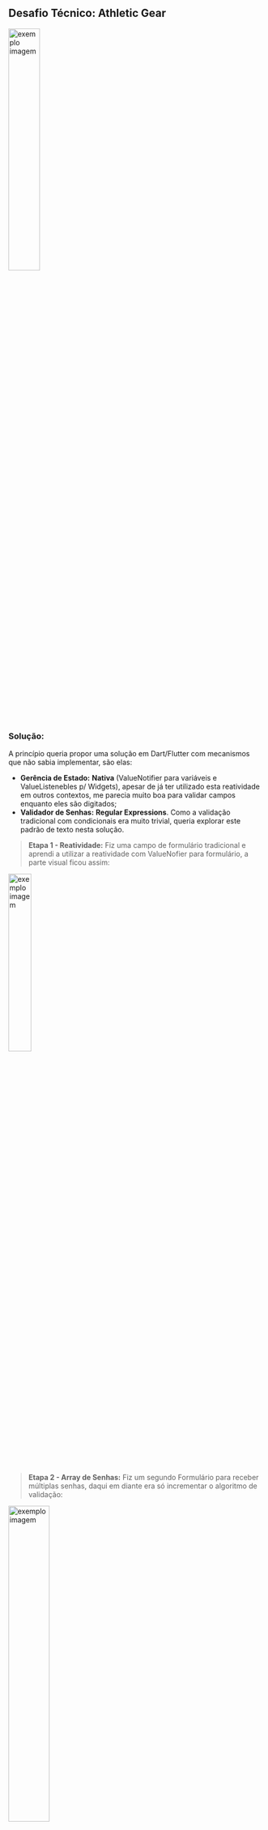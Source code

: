 ## Desafio Técnico: Athletic Gear

<img src="https://i.imgur.com/bhNuuem.gif" alt="exemplo imagem" width="35%">


### Solução:
  A princípio queria propor uma solução em Dart/Flutter com mecanismos que não sabia implementar, são elas:
 -  **Gerência de Estado:** **Nativa** (ValueNotifier para variáveis e ValueListenebles p/ Widgets), apesar de já ter utilizado esta reatividade em outros contextos, me parecia muito boa para validar campos enquanto eles são digitados;
 -  **Validador de Senhas:** **Regular Expressions**. Como a validação tradicional com condicionais era muito trivial, queria explorar este padrão de texto nesta solução.

>   **Etapa 1 - Reatividade:** Fiz uma campo de formulário tradicional e aprendi a utilizar a reatividade com ValueNofier para formulário, a parte visual ficou assim:



<img src="https://i.imgur.com/50ONvsY.gif" alt="exemplo imagem" width="30%">

>   **Etapa 2 - Array de Senhas:** Fiz um segundo Formulário para receber múltiplas senhas, daqui em diante era só incrementar o algoritmo de validação:


<img src="https://i.imgur.com/QrNKudT.png" alt="exemplo imagem" width="40%">

>   **Etapa 3 - Algorimo de Validação:** Como me propus a solucionar com Regex, pesquisei alguns padrões (fontes em código) e criei um algoritmo simples que retorna um bool:

```
bool isValidPassword(String password) {
  var uppercaseRegex = RegExp(r'.*[A-Z].*');
  var lowercaseRegex = RegExp(r'.*[a-z].*');
  var numberRegex = RegExp(r'.*[0-9].*');
  var specialCharRegex = RegExp(r'.*[!@#$&*-].*');

  // MinLenght Validator
  if (password.length < 7) {
    return false;
  }

  bool isValid = uppercaseRegex.hasMatch(password) &&
      lowercaseRegex.hasMatch(password) &&
      numberRegex.hasMatch(password) &&
      specialCharRegex.hasMatch(password);

  return isValid;
}

  //Pesquisas:
  //  How to use Regex Dart: https://stackoverflow.com/questions/49757486/how-to-use-regex-in-dart
  //  Upper/Lower Case Pattern: https://stackoverflow.com/questions/1559751/regex-to-make-sure-that-the-string-contains-at-least-one-lower-case-char-upper
  //  Charactere Especial Pattern: https://stackoverflow.com/questions/5142103/regex-to-validate-password-strength
  //  Ferramenta de teste: https://rubular.com/r/UAwoaPM0Ji
``` 

>   **Resultado:** Explorei os dois objetos de estudo que me propus e apresentei a solução do primeiro gif da documentação:

<img src="https://i.imgur.com/bhNuuem.gif" alt="exemplo imagem" width="30%">


## 🚀 Run Athletic Gear Solution

Dentro da pasta, digite:

Linux e macOS:

```
flutter run
```

Windows:

```
flutter run
```
